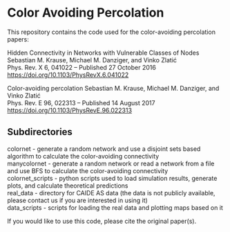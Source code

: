Color Avoiding Percolation
=================

This repository contains the code used for the color-avoiding percolation papers:

Hidden Connectivity in Networks with Vulnerable Classes of Nodes  
Sebastian M. Krause, Michael M. Danziger, and Vinko Zlatić  
Phys. Rev. X 6, 041022 – Published 27 October 2016  
https://doi.org/10.1103/PhysRevX.6.041022  

Color-avoiding percolation
Sebastian M. Krause, Michael M. Danziger, and Vinko Zlatić  
Phys. Rev. E 96, 022313 – Published 14 August 2017  
https://doi.org/10.1103/PhysRevE.96.022313  


Subdirectories
--------------
colornet - generate a random network and use a disjoint sets based algorithm to calculate the color-avoiding connectivity  
manycolornet - generate a random network or read a network from a file and use BFS to calculate the color-avoiding connectivity  
colornet_scripts - python scripts used to load simulation results, generate plots, and calculate theoretical predictions  
real_data - directory for CAIDE AS data (the data is not publicly available, please contact us if you are interested in using it)  
data_scripts - scripts for loading the real data and plotting maps based on it  

If you would like to use this code, please cite the original paper(s).
